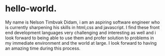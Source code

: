 # hello-world.
My name is Nelson Timbvak Didam, i am an aspiring software engineer who is currently sharpening his skills in html,css and javascript. I find these front end development languages very challenging and interesting as well and i look forward to being able to use them and profer solution to problems in my immediate environment and the world at large. I look forward to having an amazing time during this process.
